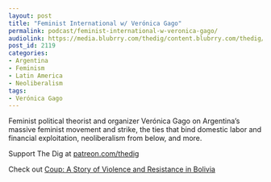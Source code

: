 ```yaml
---
layout: post
title: "Feminist International w/ Verónica Gago"
permalink: podcast/feminist-international-w-veronica-gago/
audiolink: https://media.blubrry.com/thedig/content.blubrry.com/thedig/The_Dig-EP_344-Gago.mp3
post_id: 2119
categories: 
- Argentina
- Feminism
- Latin America
- Neoliberalism
tags: 
- Verónica Gago
---
```


Feminist political theorist and organizer Verónica Gago on Argentina’s massive feminist movement and strike, the ties that bind domestic labor and financial exploitation, neoliberalism from below, and more.

Support The Dig at [patreon.com/thedig](http://www.patreon.com/TheDig) 

Check out [Coup: A Story of Violence and Resistance in Bolivia](haymarketbooks.org/books/1745-coup)
